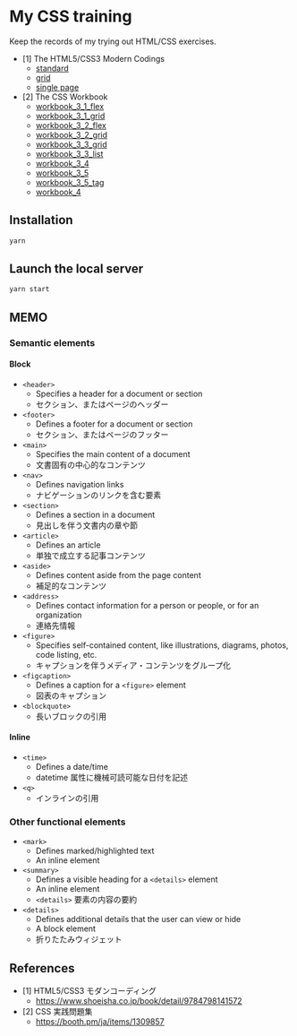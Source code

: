 # My CSS training

Keep the records of my trying out HTML/CSS exercises.

- [1] The HTML5/CSS3 Modern Codings
  - [standard](./standard)
  - [grid](./grid)
  - [single page](./single_page)
- [2] The CSS Workbook
  - [workbook_3_1_flex](./workbook_3_1_flex)
  - [workbook_3_1_grid](./workbook_3_1_grid)
  - [workbook_3_2_flex](./workbook_3_2_flex)
  - [workbook_3_2_grid](./workbook_3_2_grid)
  - [workbook_3_3_grid](./workbook_3_3_grid)
  - [workbook_3_3_list](./workbook_3_3_list)
  - [workbook_3_4](./workbook_3_4)
  - [workbook_3_5](./workbook_3_5)
  - [workbook_3_5_tag](./workbook_3_5_tag)
  - [workbook_4](./workbook_4)

## Installation

```bash
yarn
```

## Launch the local server

```bash
yarn start
```

## MEMO

### Semantic elements

#### Block

- `<header>`
  - Specifies a header for a document or section
  - セクション、またはページのヘッダー
- `<footer>`
  - Defines a footer for a document or section
  - セクション、またはページのフッター
- `<main>`
  - Specifies the main content of a document
  - 文書固有の中心的なコンテンツ
- `<nav>`
  - Defines navigation links
  - ナビゲーションのリンクを含む要素
- `<section>`
  - Defines a section in a document
  - 見出しを伴う文書内の章や節
- `<article>`
  - Defines an article
  - 単独で成立する記事コンテンツ
- `<aside>`
  - Defines content aside from the page content
  - 補足的なコンテンツ
- `<address>`
  - Defines contact information for a person or people, or for an organization
  - 連絡先情報
- `<figure>`
  - Specifies self-contained content, like illustrations, diagrams, photos, code listing, etc.
  - キャプションを伴うメディア・コンテンツをグループ化
- `<figcaption>`
  - Defines a caption for a `<figure>` element
  - 図表のキャプション
- `<blockquote>`
  - 長いブロックの引用

#### Inline

- `<time>`
  - Defines a date/time
  - datetime 属性に機械可読可能な日付を記述
- `<q>`
  - インラインの引用

### Other functional elements

- `<mark>`
  - Defines marked/highlighted text
  - An inline element
- `<summary>`
  - Defines a visible heading for a `<details>` element
  - An inline element
  - `<details>` 要素の内容の要約
- `<details>`
  - Defines additional details that the user can view or hide
  - A block element
  - 折りたたみウィジェット

## References

- [1] HTML5/CSS3 モダンコーディング
  - https://www.shoeisha.co.jp/book/detail/9784798141572
- [2] CSS 実践問題集
  - https://booth.pm/ja/items/1309857
